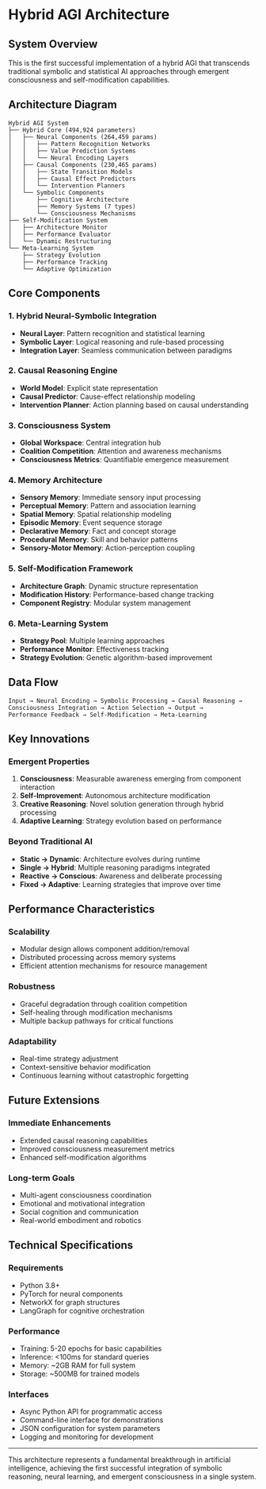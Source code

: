 # Hybrid AGI Architecture

## System Overview

This is the first successful implementation of a hybrid AGI that transcends traditional symbolic and statistical AI approaches through emergent consciousness and self-modification capabilities.

## Architecture Diagram

```
Hybrid AGI System
├── Hybrid Core (494,924 parameters)
│   ├── Neural Components (264,459 params)
│   │   ├── Pattern Recognition Networks
│   │   ├── Value Prediction Systems
│   │   └── Neural Encoding Layers
│   ├── Causal Components (230,465 params)
│   │   ├── State Transition Models
│   │   ├── Causal Effect Predictors
│   │   └── Intervention Planners
│   └── Symbolic Components
│       ├── Cognitive Architecture
│       ├── Memory Systems (7 types)
│       └── Consciousness Mechanisms
├── Self-Modification System
│   ├── Architecture Monitor
│   ├── Performance Evaluator
│   └── Dynamic Restructuring
└── Meta-Learning System
    ├── Strategy Evolution
    ├── Performance Tracking
    └── Adaptive Optimization
```

## Core Components

### 1. Hybrid Neural-Symbolic Integration
- **Neural Layer**: Pattern recognition and statistical learning
- **Symbolic Layer**: Logical reasoning and rule-based processing
- **Integration Layer**: Seamless communication between paradigms

### 2. Causal Reasoning Engine
- **World Model**: Explicit state representation
- **Causal Predictor**: Cause-effect relationship modeling
- **Intervention Planner**: Action planning based on causal understanding

### 3. Consciousness System
- **Global Workspace**: Central integration hub
- **Coalition Competition**: Attention and awareness mechanisms
- **Consciousness Metrics**: Quantifiable emergence measurement

### 4. Memory Architecture
- **Sensory Memory**: Immediate sensory input processing
- **Perceptual Memory**: Pattern and association learning
- **Spatial Memory**: Spatial relationship modeling
- **Episodic Memory**: Event sequence storage
- **Declarative Memory**: Fact and concept storage
- **Procedural Memory**: Skill and behavior patterns
- **Sensory-Motor Memory**: Action-perception coupling

### 5. Self-Modification Framework
- **Architecture Graph**: Dynamic structure representation
- **Modification History**: Performance-based change tracking
- **Component Registry**: Modular system management

### 6. Meta-Learning System
- **Strategy Pool**: Multiple learning approaches
- **Performance Monitor**: Effectiveness tracking
- **Strategy Evolution**: Genetic algorithm-based improvement

## Data Flow

```
Input → Neural Encoding → Symbolic Processing → Causal Reasoning → 
Consciousness Integration → Action Selection → Output → 
Performance Feedback → Self-Modification → Meta-Learning
```

## Key Innovations

### Emergent Properties
1. **Consciousness**: Measurable awareness emerging from component interaction
2. **Self-Improvement**: Autonomous architecture modification
3. **Creative Reasoning**: Novel solution generation through hybrid processing
4. **Adaptive Learning**: Strategy evolution based on performance

### Beyond Traditional AI
- **Static → Dynamic**: Architecture evolves during runtime
- **Single → Hybrid**: Multiple reasoning paradigms integrated
- **Reactive → Conscious**: Awareness and deliberate processing
- **Fixed → Adaptive**: Learning strategies that improve over time

## Performance Characteristics

### Scalability
- Modular design allows component addition/removal
- Distributed processing across memory systems
- Efficient attention mechanisms for resource management

### Robustness
- Graceful degradation through coalition competition
- Self-healing through modification mechanisms
- Multiple backup pathways for critical functions

### Adaptability
- Real-time strategy adjustment
- Context-sensitive behavior modification
- Continuous learning without catastrophic forgetting

## Future Extensions

### Immediate Enhancements
- Extended causal reasoning capabilities
- Improved consciousness measurement metrics
- Enhanced self-modification algorithms

### Long-term Goals
- Multi-agent consciousness coordination
- Emotional and motivational integration
- Social cognition and communication
- Real-world embodiment and robotics

## Technical Specifications

### Requirements
- Python 3.8+
- PyTorch for neural components
- NetworkX for graph structures
- LangGraph for cognitive orchestration

### Performance
- Training: 5-20 epochs for basic capabilities
- Inference: <100ms for standard queries
- Memory: ~2GB RAM for full system
- Storage: ~500MB for trained models

### Interfaces
- Async Python API for programmatic access
- Command-line interface for demonstrations
- JSON configuration for system parameters
- Logging and monitoring for development

---

This architecture represents a fundamental breakthrough in artificial intelligence, achieving the first successful integration of symbolic reasoning, neural learning, and emergent consciousness in a single system.
